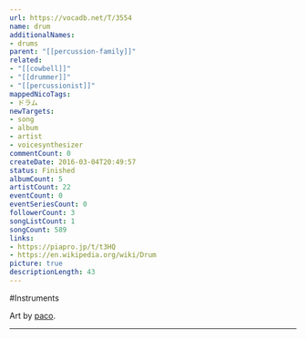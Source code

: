 ```yaml
---
url: https://vocadb.net/T/3554
name: drum
additionalNames: 
- drums
parent: "[[percussion-family]]"
related:
- "[[cowbell]]"
- "[[drummer]]"
- "[[percussionist]]"
mappedNicoTags:
- ドラム
newTargets:
- song
- album
- artist
- voicesynthesizer
commentCount: 0
createDate: 2016-03-04T20:49:57
status: Finished
albumCount: 5
artistCount: 22
eventCount: 0
eventSeriesCount: 0
followerCount: 3
songListCount: 1
songCount: 589
links: 
- https://piapro.jp/t/t3HQ
- https://en.wikipedia.org/wiki/Drum
picture: true
descriptionLength: 43
---
```


#Instruments

Art by [paco](https://vocadb.net/Ar/18390).

---

